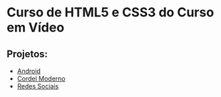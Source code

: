 <h1>Curso de HTML5 e CSS3 do Curso em Vídeo</h1>
<h2>Projetos:</h2>
<ul>
    <li><a href="https://yasminkally.github.io/html-css/desafios/d010/android.html">Android</a></li>
    <li><a href="https://yasminkally.github.io/html-css/desafios/d012/index.html">Cordel Moderno</a></li>
    <li><a href="https://yasminkally.github.io/html-css/desafios/d013/index.html">Redes Sociais</a></li>
</ul>
